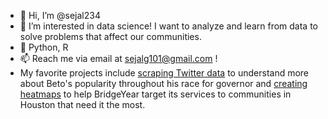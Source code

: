 - 👋 Hi, I’m @sejal234
- 👀 I’m interested in data science! I want to analyze and learn from data to solve problems that affect our communities.
- 🌱 Python, R
- 📫 Reach me via email at sejalg101@gmail.com !
- My favorite projects include [scraping Twitter data](https://github.com/sejal234/social_media_scraping) to understand more about Beto's popularity throughout his race for governor and [creating heatmaps](https://github.com/sejal234/heatmaps_by) to help BridgeYear target its services to communities in Houston that need it the most.  

